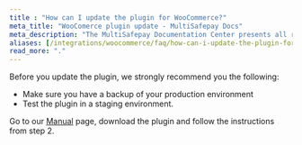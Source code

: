 ```yaml
---
title : "How can I update the plugin for WooCommerce?"
meta_title: "WooComerce plugin update - MultiSafepay Docs"
meta_description: "The MultiSafepay Documentation Center presents all relevant information about our Plugins and API. You can also find support pages for payment methods, tools and general questions as well as the contact details of our Support and Integration Teams."
aliases: [/integrations/woocommerce/faq/how-can-i-update-the-plugin-for-woocommerce/]
read_more: "."
---
```


Before you update the plugin, we strongly recommend you the following:

* Make sure you have a backup of your production environment
* Test the plugin in a staging environment.

Go to our [Manual](/integrations/plugins/woocommerce/manual) page, download the plugin and follow the instructions from step 2.
